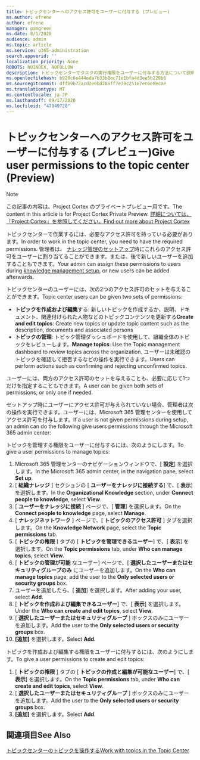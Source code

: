 ```yaml
---
title: トピックセンターへのアクセス許可をユーザーに付与する (プレビュー)
ms.author: efrene
author: efrene
manager: pamgreen
ms.date: 8/1/2020
audience: admin
ms.topic: article
ms.service: o365-administration
search.appverid: ''
localization_priority: None
ROBOTS: NOINDEX, NOFOLLOW
description: トピックセンターでタスクの実行権限をユーザーに付与する方法について説明します。
ms.openlocfilehash: b920c6e444eda7b33b8ec71e1bfa4d3ee5b220b6
ms.sourcegitcommit: dffb9b72acd2e0bd286ff7e79c251e7ec6e8ecae
ms.translationtype: MT
ms.contentlocale: ja-JP
ms.lasthandoff: 09/17/2020
ms.locfileid: "47949728"
---
```

# <a name="give-user-permissions-to-the-topic-center-preview"></a><span data-ttu-id="24c84-103">トピックセンターへのアクセス許可をユーザーに付与する (プレビュー)</span><span class="sxs-lookup"><span data-stu-id="24c84-103">Give user permissions to the topic center (Preview)</span></span>

> [!Note] 
> <span data-ttu-id="24c84-104">この記事の内容は、Project Cortex のプライベートプレビュー用です。</span><span class="sxs-lookup"><span data-stu-id="24c84-104">The content in this article is for Project Cortex Private Preview.</span></span> [<span data-ttu-id="24c84-105">詳細については、「Project Cortex」を参照してください。</span><span class="sxs-lookup"><span data-stu-id="24c84-105">Find out more about Project Cortex</span></span>](https://aka.ms/projectcortex) 

<span data-ttu-id="24c84-106">トピックセンターで作業するには、必要なアクセス許可を持っている必要があります。</span><span class="sxs-lookup"><span data-stu-id="24c84-106">In order to work in the topic center, you need to have the required permissions.</span></span> <span data-ttu-id="24c84-107">管理者は、 [ナレッジ管理のセットアップ](set-up-knowledge-network.md)時にこれらのアクセス許可をユーザーに割り当てることができます。または、後で新しいユーザーを追加することもできます。</span><span class="sxs-lookup"><span data-stu-id="24c84-107">Your admin can assign these permissions to users during [knowledge management setup](set-up-knowledge-network.md), or new users can be added afterwards.</span></span>

<span data-ttu-id="24c84-108">トピックセンターのユーザーには、次の2つのアクセス許可のセットを与えることができます。</span><span class="sxs-lookup"><span data-stu-id="24c84-108">Topic center users can be given two sets of permissions:</span></span>

- <span data-ttu-id="24c84-109">**トピックを作成および編集**する: 新しいトピックを作成するか、説明、ドキュメント、関連付けられた人物などのトピックコンテンツを更新する</span><span class="sxs-lookup"><span data-stu-id="24c84-109">**Create and edit topics**: Create new topics or update topic content such as the description, documents and associated persons</span></span>
- <span data-ttu-id="24c84-110">**トピックの管理**: トピック管理ダッシュボードを使用して、組織全体のトピックをレビューします。</span><span class="sxs-lookup"><span data-stu-id="24c84-110">**Manage topics**: Use the Topic management dashboard to review topics across the organization.</span></span> <span data-ttu-id="24c84-111">ユーザーは未確認のトピックを確認して拒否するなどの操作を実行できます。</span><span class="sxs-lookup"><span data-stu-id="24c84-111">Users can perform actions such as confirming and rejecting unconfirmed topics.</span></span>

<span data-ttu-id="24c84-112">ユーザーには、両方のアクセス許可のセットを与えることも、必要に応じて1つだけを指定することもできます。</span><span class="sxs-lookup"><span data-stu-id="24c84-112">A user can be given both sets of permissions, or only one if needed.</span></span> 

<span data-ttu-id="24c84-113">セットアップ時にユーザーにアクセス許可が与えられていない場合、管理者は次の操作を実行できます。ユーザーには、Microsoft 365 管理センターを使用してアクセス許可を付与します。</span><span class="sxs-lookup"><span data-stu-id="24c84-113">If a user is not given permissions during setup, an admin can do the following give users permissions through the Microsoft 365 admin center:</span></span>

<span data-ttu-id="24c84-114">トピックを管理する権限をユーザーに付与するには、次のようにします。</span><span class="sxs-lookup"><span data-stu-id="24c84-114">To give a user permissions to manage topics:</span></span>

1. <span data-ttu-id="24c84-115">Microsoft 365 管理センターのナビゲーションウィンドウで、[ **設定**] を選択します。</span><span class="sxs-lookup"><span data-stu-id="24c84-115">In the Microsoft 365 admin center, in the navigation pane, select **Set up**.</span></span>
2. <span data-ttu-id="24c84-116">[ **組織ナレッジ** ] セクションの [ **ユーザーをナレッジに接続する**] で、[ **表示**] を選択します。</span><span class="sxs-lookup"><span data-stu-id="24c84-116">In the **Organizational Knowledge** section, under **Connect people to knowledge**, select **View**.</span></span>
3. <span data-ttu-id="24c84-117">[ **ユーザーをナレッジに接続** ] ページで、[ **管理**] を選択します。</span><span class="sxs-lookup"><span data-stu-id="24c84-117">On the **Connect people to knowledge** page, select **Manage**.</span></span>
4. <span data-ttu-id="24c84-118">[ **ナレッジネットワーク** ] ページで、[ **トピックのアクセス許可** ] タブを選択します。</span><span class="sxs-lookup"><span data-stu-id="24c84-118">On the **Knowledge Network** page, select the **Topic permissions** tab.</span></span>
5. <span data-ttu-id="24c84-119">[ **トピックの権限** ] タブの [ **トピックを管理できるユーザー**] で、[ **表示**] を選択します。</span><span class="sxs-lookup"><span data-stu-id="24c84-119">On the **Topic permissions** tab, under **Who can manage topics**, select **View**.</span></span>
6.  <span data-ttu-id="24c84-120">[ **トピックの管理が可能** なユーザー] ページで、[ **選択したユーザーまたはセキュリティグループのみ** にユーザーを追加します。</span><span class="sxs-lookup"><span data-stu-id="24c84-120">On the **Who can manage topics** page, add the user to the **Only selected users or security groups** box.</span></span>
7. <span data-ttu-id="24c84-121">ユーザーを追加したら、[ **追加**] を選択します。</span><span class="sxs-lookup"><span data-stu-id="24c84-121">After adding your user, select **Add**.</span></span>
3. <span data-ttu-id="24c84-122">[ **トピックを作成および編集できるユーザー**] で、[ **表示**] を選択します。</span><span class="sxs-lookup"><span data-stu-id="24c84-122">Under the **Who can create and edit topics**, select **View**.</span></span>
4. <span data-ttu-id="24c84-123">[ **選択したユーザーまたはセキュリティグループ** ] ボックスのみにユーザーを追加します。</span><span class="sxs-lookup"><span data-stu-id="24c84-123">Add the user to the **Only selected users or security groups** box.</span></span>
5. <span data-ttu-id="24c84-124">**[追加]** を選択します。</span><span class="sxs-lookup"><span data-stu-id="24c84-124">Select **Add**.</span></span>

<span data-ttu-id="24c84-125">トピックを作成および編集する権限をユーザーに付与するには、次のようにします。</span><span class="sxs-lookup"><span data-stu-id="24c84-125">To give a user permissions to create and edit topics:</span></span>

1. <span data-ttu-id="24c84-126">[ **トピックの権限** ] タブの [ **トピックの作成と編集が可能なユーザー**] で、[ **表示**] を選択します。</span><span class="sxs-lookup"><span data-stu-id="24c84-126">On the **Topic permissions** tab, under **Who can create and edit topics**, select **View**.</span></span>
2. <span data-ttu-id="24c84-127">[ **選択したユーザーまたはセキュリティグループ** ] ボックスのみにユーザーを追加します。</span><span class="sxs-lookup"><span data-stu-id="24c84-127">Add the user to the **Only selected users or security groups** box.</span></span>
3. <span data-ttu-id="24c84-128">**[追加]** を選択します。</span><span class="sxs-lookup"><span data-stu-id="24c84-128">Select **Add**.</span></span>



## <a name="see-also"></a><span data-ttu-id="24c84-129">関連項目</span><span class="sxs-lookup"><span data-stu-id="24c84-129">See Also</span></span>
  
[<span data-ttu-id="24c84-130">トピックセンターのトピックを操作する</span><span class="sxs-lookup"><span data-stu-id="24c84-130">Work with topics in the Topic Center</span></span>](work-with-topics.md)



